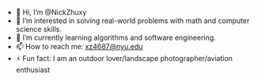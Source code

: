 - 👋 Hi, I’m @NickZhuxy
- 👀 I’m interested in solving real-world problems with math and computer science skills.
- 🌱 I’m currently learning algorithms and software engineering.
- 📫 How to reach me: xz4687@nyu.edu
- ⚡ Fun fact: I am an outdoor lover/landscape photographer/aviation enthusiast 

<!---
NickZhuxy/NickZhuxy is a ✨ special ✨ repository because its `README.md` (this file) appears on your GitHub profile.
You can click the Preview link to take a look at your changes.
--->
